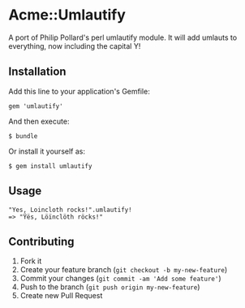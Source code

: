 # Acme::Umlautify

A port of Philip Pollard's perl umlautify module. It will add umlauts to everything, now including the capital Y!

## Installation

Add this line to your application's Gemfile:

    gem 'umlautify'

And then execute:

    $ bundle

Or install it yourself as:

    $ gem install umlautify

## Usage

    "Yes, Loincloth rocks!".umlautify!
    => "Ÿës, Löïnclöth röcks!" 



## Contributing

1. Fork it
2. Create your feature branch (`git checkout -b my-new-feature`)
3. Commit your changes (`git commit -am 'Add some feature'`)
4. Push to the branch (`git push origin my-new-feature`)
5. Create new Pull Request
